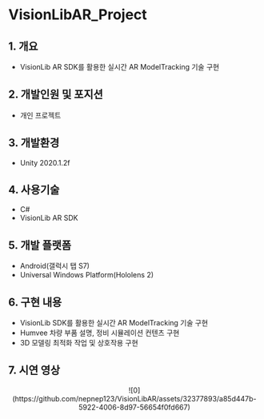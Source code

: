 # VisionLibAR_Project
## 1. 개요
* VisionLib AR SDK를 활용한 실시간 AR ModelTracking 기술 구현
## 2. 개발인원 및 포지션
+ 개인 프로젝트
## 3. 개발환경
+ Unity 2020.1.2f
## 4. 사용기술
+ C#
+ VisionLib AR SDK
## 5. 개발 플랫폼 
+ Android(갤럭시 탭 S7)
+ Universal Windows Platform(Hololens 2)
## 6. 구현 내용
+ VisionLib SDK를 활용한 실시간 AR ModelTracking 기술 구현
+ Humvee 차량 부품 설명, 정비 시뮬레이션 컨텐츠 구현
+ 3D 모델링 최적화 작업 및 상호작용 구현
## 7. 시연 영상
<p align="center">
![0](https://github.com/nepnep123/VisionLibAR/assets/32377893/a85d447b-5922-4006-8d97-56654f0fd667)
</p>



